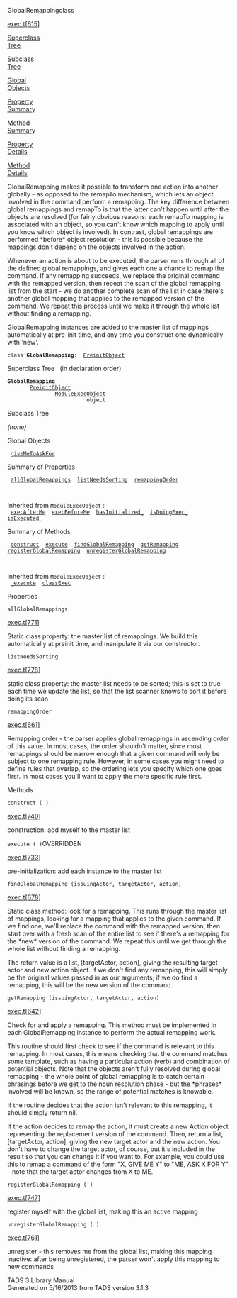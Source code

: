 <span class="title">GlobalRemapping</span><span class="type">class</span>

[exec.t](../file/exec.t.html)\[[615](../source/exec.t.html#615)\]

[Superclass  
Tree](#_SuperClassTree_)

[Subclass  
Tree](#_SubClassTree_)

[Global  
Objects](#_ObjectSummary_)

[Property  
Summary](#_PropSummary_)

[Method  
Summary](#_MethodSummary_)

[Property  
Details](#_Properties_)

[Method  
Details](#_Methods_)

<div class="fdesc">

GlobalRemapping makes it possible to transform one action into another
globally - as opposed to the remapTo mechanism, which lets an object
involved in the command perform a remapping. The key difference between
global remappings and remapTo is that the latter can't happen until
after the objects are resolved (for fairly obvious reasons: each remapTo
mapping is associated with an object, so you can't know which mapping to
apply until you know which object is involved). In contrast, global
remappings are performed \*before\* object resolution - this is possible
because the mappings don't depend on the objects involved in the action.

Whenever an action is about to be executed, the parser runs through all
of the defined global remappings, and gives each one a chance to remap
the command. If any remapping succeeds, we replace the original command
with the remapped version, then repeat the scan of the global remapping
list from the start - we do another complete scan of the list in case
there's another global mapping that applies to the remapped version of
the command. We repeat this process until we make it through the whole
list without finding a remapping.

GlobalRemapping instances are added to the master list of mappings
automatically at pre-init time, and any time you construct one
dynamically with 'new'.

`class `**`GlobalRemapping`**` :   `[`PreinitObject`](../object/PreinitObject.html)

</div>

<span id="_SuperClassTree_"></span>

<div class="mjhd">

<span class="hdln">Superclass Tree</span>   (in declaration order)

</div>

**`GlobalRemapping`**  
`         `[`PreinitObject`](../object/PreinitObject.html)  
`                 `[`ModuleExecObject`](../object/ModuleExecObject.html)  
`                         object`  
<span id="_SubClassTree_"></span>

<div class="mjhd">

<span class="hdln">Subclass Tree</span>  

</div>

*(none)* <span id="_ObjectSummary_"></span>

<div class="mjhd">

<span class="hdln">Global Objects</span>  

</div>

` `[`giveMeToAskFor`](../object/giveMeToAskFor.html)`  `
<span id="_PropSummary_"></span>

<div class="mjhd">

<span class="hdln">Summary of Properties</span>  

</div>

` `[`allGlobalRemappings`](#allGlobalRemappings)`  `[`listNeedsSorting`](#listNeedsSorting)`  `[`remappingOrder`](#remappingOrder)`  `

` `

Inherited from `ModuleExecObject` :  
` `[`execAfterMe`](../object/ModuleExecObject.html#execAfterMe)`  `[`execBeforeMe`](../object/ModuleExecObject.html#execBeforeMe)`  `[`hasInitialized_`](../object/ModuleExecObject.html#hasInitialized_)`  `[`isDoingExec_`](../object/ModuleExecObject.html#isDoingExec_)`  `[`isExecuted_`](../object/ModuleExecObject.html#isExecuted_)`  `

<span id="_MethodSummary_"></span>

<div class="mjhd">

<span class="hdln">Summary of Methods</span>  

</div>

` `[`construct`](#construct)`  `[`execute`](#execute)`  `[`findGlobalRemapping`](#findGlobalRemapping)`  `[`getRemapping`](#getRemapping)`  `[`registerGlobalRemapping`](#registerGlobalRemapping)`  `[`unregisterGlobalRemapping`](#unregisterGlobalRemapping)`  `

` `

Inherited from `ModuleExecObject` :  
` `[`_execute`](../object/ModuleExecObject.html#_execute)`  `[`classExec`](../object/ModuleExecObject.html#classExec)`  `

<span id="_Properties_"></span>

<div class="mjhd">

<span class="hdln">Properties</span>  

</div>

<span id="allGlobalRemappings"></span>

`allGlobalRemappings`

[exec.t](../file/exec.t.html)\[[771](../source/exec.t.html#771)\]

<div class="desc">

Static class property: the master list of remappings. We build this
automatically at preinit time, and manipulate it via our constructor.

</div>

<span id="listNeedsSorting"></span>

`listNeedsSorting`

[exec.t](../file/exec.t.html)\[[778](../source/exec.t.html#778)\]

<div class="desc">

static class property: the master list needs to be sorted; this is set
to true each time we update the list, so that the list scanner knows to
sort it before doing its scan

</div>

<span id="remappingOrder"></span>

`remappingOrder`

[exec.t](../file/exec.t.html)\[[661](../source/exec.t.html#661)\]

<div class="desc">

Remapping order - the parser applies global remappings in ascending
order of this value. In most cases, the order shouldn't matter, since
most remappings should be narrow enough that a given command will only
be subject to one remapping rule. However, in some cases you might need
to define rules that overlap, so the ordering lets you specify which one
goes first. In most cases you'll want to apply the more specific rule
first.

</div>

<span id="_Methods_"></span>

<div class="mjhd">

<span class="hdln">Methods</span>  

</div>

<span id="construct"></span>

`construct ( )`

[exec.t](../file/exec.t.html)\[[740](../source/exec.t.html#740)\]

<div class="desc">

construction: add myself to the master list

</div>

<span id="execute"></span>

`execute ( )`<span class="rem">OVERRIDDEN</span>

[exec.t](../file/exec.t.html)\[[733](../source/exec.t.html#733)\]

<div class="desc">

pre-initialization: add each instance to the master list

</div>

<span id="findGlobalRemapping"></span>

`findGlobalRemapping (issuingActor, targetActor, action)`

[exec.t](../file/exec.t.html)\[[678](../source/exec.t.html#678)\]

<div class="desc">

Static class method: look for a remapping. This runs through the master
list of mappings, looking for a mapping that applies to the given
command. If we find one, we'll replace the command with the remapped
version, then start over with a fresh scan of the entire list to see if
there's a remapping for the \*new\* version of the command. We repeat
this until we get through the whole list without finding a remapping.

The return value is a list, \[targetActor, action\], giving the
resulting target actor and new action object. If we don't find any
remapping, this will simply be the original values passed in as our
arguments; if we do find a remapping, this will be the new version of
the command.

</div>

<span id="getRemapping"></span>

`getRemapping (issuingActor, targetActor, action)`

[exec.t](../file/exec.t.html)\[[642](../source/exec.t.html#642)\]

<div class="desc">

Check for and apply a remapping. This method must be implemented in each
GlobalRemapping instance to perform the actual remapping work.

This routine should first check to see if the command is relevant to
this remapping. In most cases, this means checking that the command
matches some template, such as having a particular action (verb) and
combination of potential objects. Note that the objects aren't fully
resolved during global remapping - the whole point of global remapping
is to catch certain phrasings before we get to the noun resolution
phase - but the \*phrases\* involved will be known, so the range of
potential matches is knowable.

If the routine decides that the action isn't relevant to this remapping,
it should simply return nil.

If the action decides to remap the action, it must create a new Action
object representing the replacement version of the command. Then, return
a list, \[targetActor, action\], giving the new target actor and the new
action. You don't have to change the target actor, of course, but it's
included in the result so that you can change it if you want to. For
example, you could use this to remap a command of the form "X, GIVE ME
Y" to "ME, ASK X FOR Y" - note that the target actor changes from X to
ME.

</div>

<span id="registerGlobalRemapping"></span>

`registerGlobalRemapping ( )`

[exec.t](../file/exec.t.html)\[[747](../source/exec.t.html#747)\]

<div class="desc">

register myself with the global list, making this an active mapping

</div>

<span id="unregisterGlobalRemapping"></span>

`unregisterGlobalRemapping ( )`

[exec.t](../file/exec.t.html)\[[761](../source/exec.t.html#761)\]

<div class="desc">

unregister - this removes me from the global list, making this mapping
inactive: after being unregistered, the parser won't apply this mapping
to new commands

</div>

<div class="ftr">

TADS 3 Library Manual  
Generated on 5/16/2013 from TADS version 3.1.3

</div>

